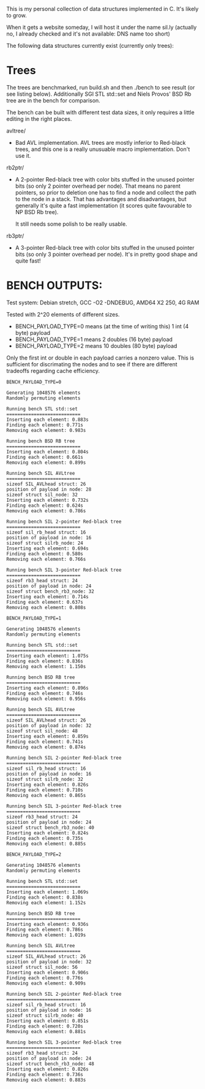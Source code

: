 This is my personal collection of data structures implemented in C. It's likely
to grow.

When it gets a website someday, I will host it under the name sil.ly
(actually no, I already checked and it's not available: DNS name too short)

The following data structures currently exist (currently only trees):

Trees
=====

The trees are benchmarked, run build.sh and then ./bench to see result (or see
listing below). Additionally SGI STL std::set and Niels Provos' BSD Rb tree are
in the bench for comparison.

The bench can be built with different test data sizes, it only requires a
little editing in the right places.

avltree/

 - Bad AVL implementation. AVL trees are mostly inferior to Red-black trees,
   and this one is a really unusuable macro implementation. Don't use it.

rb2ptr/

 - A 2-pointer Red-black tree with color bits stuffed in the unused pointer
   bits (so only 2 pointer overhead per node). That means no parent pointers,
   so prior to deletion one has to find a node and collect the path to the node
   in a stack. That has advantages and disadvantages, but generally it's quite
   a fast implementation (it scores quite favourable to NP BSD Rb tree).

   It still needs some polish to be really usable.

rb3ptr/

 - A 3-pointer Red-black tree with color bits stuffed in the unused pointer
   bits (so only 3 pointer overhead per node). It's in pretty good shape and
   quite fast!


BENCH OUTPUTS:
==============

Test system: Debian stretch, GCC -O2 -DNDEBUG, AMD64 X2 250, 4G RAM

Tested with 2^20 elements of different sizes.

 - BENCH_PAYLOAD_TYPE=0 means (at the time of writing this) 1 int (4 byte) payload
 - BENCH_PAYLOAD_TYPE=1 means 2 doubles (16 byte) payload
 - BENCH_PAYLOAD_TYPE=2 means 10 doubles (80 byte) payload

Only the first int or double in each payload carries a nonzero value. This is
sufficient for discrimating the nodes and to see if there are different
tradeoffs regarding cache efficiency.

```
BENCH_PAYLOAD_TYPE=0

Generating 1048576 elements
Randomly permuting elements

Running bench STL std::set
===========================
Inserting each element: 0.883s
Finding each element: 0.771s
Removing each element: 0.983s

Running bench BSD RB tree
===========================
Inserting each element: 0.804s
Finding each element: 0.661s
Removing each element: 0.899s

Running bench SIL AVLtree
===========================
sizeof SIL_AVLhead struct: 26
position of payload in node: 28
sizeof struct sil_node: 32
Inserting each element: 0.732s
Finding each element: 0.624s
Removing each element: 0.786s

Running bench SIL 2-pointer Red-black tree
===========================
sizeof sil_rb_head struct: 16
position of payload in node: 16
sizeof struct silrb_node: 24
Inserting each element: 0.694s
Finding each element: 0.580s
Removing each element: 0.766s

Running bench SIL 3-pointer Red-black tree
===========================
sizeof rb3_head struct: 24
position of payload in node: 24
sizeof struct bench_rb3_node: 32
Inserting each element: 0.714s
Finding each element: 0.637s
Removing each element: 0.808s
```

```
BENCH_PAYLOAD_TYPE=1

Generating 1048576 elements
Randomly permuting elements

Running bench STL std::set
===========================
Inserting each element: 1.075s
Finding each element: 0.836s
Removing each element: 1.150s

Running bench BSD RB tree
===========================
Inserting each element: 0.896s
Finding each element: 0.746s
Removing each element: 0.956s

Running bench SIL AVLtree
===========================
sizeof SIL_AVLhead struct: 26
position of payload in node: 32
sizeof struct sil_node: 48
Inserting each element: 0.859s
Finding each element: 0.741s
Removing each element: 0.874s

Running bench SIL 2-pointer Red-black tree
===========================
sizeof sil_rb_head struct: 16
position of payload in node: 16
sizeof struct silrb_node: 32
Inserting each element: 0.826s
Finding each element: 0.710s
Removing each element: 0.865s

Running bench SIL 3-pointer Red-black tree
===========================
sizeof rb3_head struct: 24
position of payload in node: 24
sizeof struct bench_rb3_node: 40
Inserting each element: 0.824s
Finding each element: 0.735s
Removing each element: 0.885s
```

```
BENCH_PAYLOAD_TYPE=2

Generating 1048576 elements
Randomly permuting elements

Running bench STL std::set
===========================
Inserting each element: 1.069s
Finding each element: 0.838s
Removing each element: 1.152s

Running bench BSD RB tree
===========================
Inserting each element: 0.936s
Finding each element: 0.786s
Removing each element: 1.019s

Running bench SIL AVLtree
===========================
sizeof SIL_AVLhead struct: 26
position of payload in node: 32
sizeof struct sil_node: 56
Inserting each element: 0.906s
Finding each element: 0.776s
Removing each element: 0.909s

Running bench SIL 2-pointer Red-black tree
===========================
sizeof sil_rb_head struct: 16
position of payload in node: 16
sizeof struct silrb_node: 40
Inserting each element: 0.851s
Finding each element: 0.720s
Removing each element: 0.881s

Running bench SIL 3-pointer Red-black tree
===========================
sizeof rb3_head struct: 24
position of payload in node: 24
sizeof struct bench_rb3_node: 48
Inserting each element: 0.826s
Finding each element: 0.736s
Removing each element: 0.883s
```
